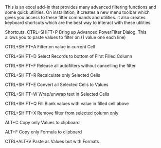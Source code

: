 This is an excel add-in that provides many advanced filtering functions and some quick utilities. 
On installation, it creates a new menu toolbar which gives you access to these filter commands and utilities. 
it also creates keyboard shortcuts which are the best way to interact with these utilities

Shortcuts.
CTRL+SHIFT+P 	Bring up Advanced PowerFilter Dialog. This allows you to paste values to filter on (1 value one each line)

CTRL+SHIFT+A	Filter on value in current Cell

CTRL+SHIFT+D 	Select Records to bottom of First Filled Column

CTRL+SHIFT+F	Release all autofilters without cancelling the filter

CTRL+SHIFT+R	Recalculate only Selected Cells

CTRL+SHIFT+E 	Convert all Selected Cells to Values

CTRL+SHIFT+W 	Wrap/unwrap text in Selected Cells

CTRL+SHIFT+Q	Fill Blank values with value in filled cell above
 
CTRL+SHIFT+X 	Remove filter from selected column only

ALT+C			Copy only Values to clipboard

ALT+F 	        Copy only Formula to clipboard

CTRL+ALT+V 	Paste as Values but with Formats
